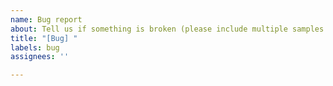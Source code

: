 ```yaml
---
name: Bug report
about: Tell us if something is broken (please include multiple samples and which game is affected).
title: "[Bug] "
labels: bug
assignees: ''

---
```



